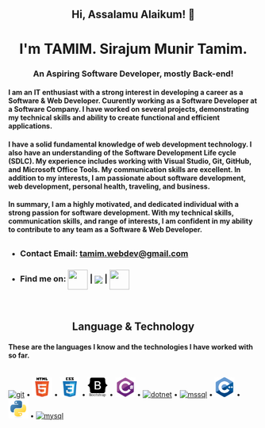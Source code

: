 <h2 align="center">Hi, Assalamu Alaikum! 👋</h2>
<h1 align="center">I'm TAMIM. Sirajum Munir Tamim.</h1>
<h3 align="center">An Aspiring Software Developer, mostly Back-end!</h3> 

#### I am an IT enthusiast with a strong interest in developing a career as a Software & Web Developer. Cuurently working as a Software Developer at a Software Company. I have worked on several projects, demonstrating my technical skills and ability to create functional and efficient applications.  
#### I have a solid fundamental knowledge of web development technology. I also have an understanding of the Software Development Life cycle (SDLC). My experience includes working with Visual Studio, Git, GitHub, and Microsoft Office Tools. My communication skills are excellent. In addition to my interests, I am passionate about software development, web development, personal health, traveling, and business.
#### In summary, I am a highly motivated, and dedicated individual with a strong passion for software development. With my technical skills, communication skills, and range of interests, I am confident in my ability to contribute to any team as a Software & Web Developer.

<h2> </h2>

- <h3>Contact Email: <a href="mailto:tamim.webdev@gmail.com">tamim.webdev@gmail.com</a></h3>

- <h3 align="left">Find me on: 
    <a href="https://linkedin.com/in/asmtamim" target="_blank"><img align="center" src="https://upload.wikimedia.org/wikipedia/commons/thumb/c/ca/LinkedIn_logo_initials.png/800px-LinkedIn_logo_initials.png" height="40" width="40" /></a> | 
    <a href="https://www.codechef.com/users/asmtamim" target="_blank"><img align="center" src="https://cdn.codechef.com/images/cc-logo.svg" height="50" /></a> | 
    <a href="https://www.hackerrank.com/asmtamim" target="_blank"><img align="center" src="https://gitlab.com/uploads/-/system/project/avatar/39393275/hackerrank.jpg" height="40" width="40" /></a> 
    
</h3>

<br>
<h2 align="center">Language & Technology</h2>

#### These are the languages I know and the technologies I have worked with so far. 

<br>
<a href="https://git-scm.com/" target="_blank"> <img src="https://www.vectorlogo.zone/logos/git-scm/git-scm-icon.svg" alt="git" width="40" height="40"/></a> • 
<a href="https://www.w3.org/html/" target="_blank"> <img src="https://raw.githubusercontent.com/devicons/devicon/master/icons/html5/html5-original-wordmark.svg" alt="html5" width="40" height="40"/></a> • 
<a href="https://www.w3schools.com/css/" target="_blank"> <img src="https://raw.githubusercontent.com/devicons/devicon/master/icons/css3/css3-original-wordmark.svg" alt="css3" width="40" height="40"/></a> • 
<a href="https://getbootstrap.com" target="_blank"> <img src="https://raw.githubusercontent.com/devicons/devicon/master/icons/bootstrap/bootstrap-plain-wordmark.svg" alt="bootstrap" width="40" height="40"/></a> • 
<a href="https://www.w3schools.com/cs/" target="_blank"> <img src="https://raw.githubusercontent.com/devicons/devicon/master/icons/csharp/csharp-original.svg" alt="csharp" width="40" height="40"/></a> • 
<a href="https://dotnet.microsoft.com/" target="_blank"> <img src="https://upload.wikimedia.org/wikipedia/commons/thumb/e/ee/.NET_Core_Logo.svg/800px-.NET_Core_Logo.svg.png" alt="dotnet" width="40" height="40"/></a> • 
<a href="https://www.microsoft.com/en-us/sql-server" target="_blank"> <img src="https://andyleonard.blog/wp-content/uploads/2022/01/SSMS_Logo.jpg" alt="mssql" width="40" height="40"/></a> • 
<a href="https://www.w3schools.com/cpp/" target="_blank"> <img src="https://raw.githubusercontent.com/devicons/devicon/master/icons/cplusplus/cplusplus-original.svg" alt="cplusplus" width="40" height="40"/></a> • 
<a href="https://www.python.org" target="_blank"> <img src="https://raw.githubusercontent.com/devicons/devicon/master/icons/python/python-original.svg" alt="python" width="40" height="40"/></a> • 
<a href="https://www.mysql.com/" target="_blank"> <img src="https://www.freepnglogos.com/uploads/logo-mysql-png/logo-mysql-development-mysql-logo-code-icon-9.png" alt="mysql" width="40" height="40"/></a> 

